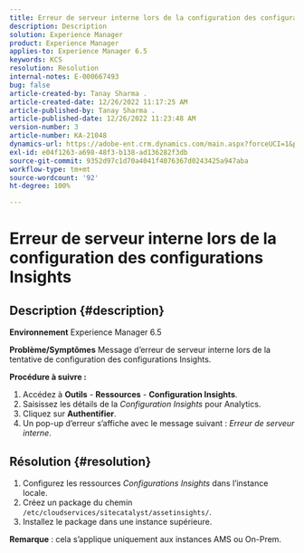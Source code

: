 ```yaml
---
title: Erreur de serveur interne lors de la configuration des configurations Insights
description: Description
solution: Experience Manager
product: Experience Manager
applies-to: Experience Manager 6.5
keywords: KCS
resolution: Resolution
internal-notes: E-000667493
bug: false
article-created-by: Tanay Sharma .
article-created-date: 12/26/2022 11:17:25 AM
article-published-by: Tanay Sharma .
article-published-date: 12/26/2022 11:23:48 AM
version-number: 3
article-number: KA-21048
dynamics-url: https://adobe-ent.crm.dynamics.com/main.aspx?forceUCI=1&pagetype=entityrecord&etn=knowledgearticle&id=fa82b0dd-0e85-ed11-81ac-6045bd006239
exl-id: e04f1263-a698-48f3-b138-ad136282f3db
source-git-commit: 9352d97c1d70a4041f4076367d0243425a947aba
workflow-type: tm+mt
source-wordcount: '92'
ht-degree: 100%

---
```


# Erreur de serveur interne lors de la configuration des configurations Insights

## Description {#description}

<b>Environnement</b>
Experience Manager 6.5


<b>Problème/Symptômes</b>
Message d’erreur de serveur interne lors de la tentative de configuration des configurations Insights.

<b>Procédure à suivre :</b>

1. Accédez à <b>Outils</b> - <b>Ressources</b> - <b>Configuration Insights</b>.
2. Saisissez les détails de la *Configuration Insights* pour Analytics.
3. Cliquez sur <b>Authentifier</b>.
4. Un pop-up d’erreur s’affiche avec le message suivant : *Erreur de serveur interne*.



## Résolution {#resolution}


1. Configurez les ressources *Configurations Insights* dans l’instance locale.
2. Créez un package du chemin `/etc/cloudservices/sitecatalyst/assetinsights/`.
3. Installez le package dans une instance supérieure.


<b>Remarque</b> : cela s’applique uniquement aux instances AMS ou On-Prem.
